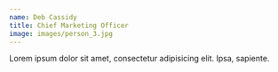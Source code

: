 ```yaml
---
name: Deb Cassidy
title: Chief Marketing Officer
image: images/person_3.jpg
---
```

Lorem ipsum dolor sit amet, consectetur adipisicing elit. Ipsa, sapiente.
